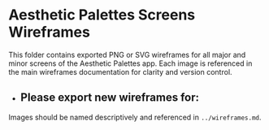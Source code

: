 # Aesthetic Palettes Screens Wireframes

This folder contains exported PNG or SVG wireframes for all major and minor screens of the Aesthetic Palettes app. Each image is referenced in the main wireframes documentation for clarity and version control.

- ## Please export new wireframes for:

Images should be named descriptively and referenced in `../wireframes.md`.
